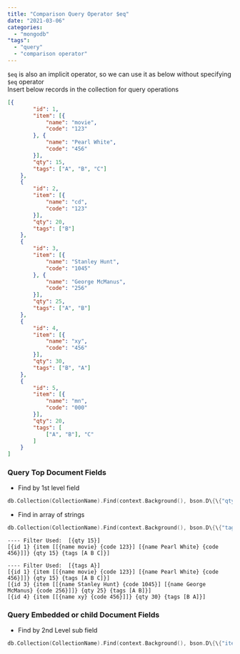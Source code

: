 ```yaml
---
title: "Comparison Query Operator $eq"
date: "2021-03-06"
categories: 
  - "mongodb"
"tags":
  - "query"
  - "comparison operator"
---
```


`$eq` is also an implicit operator, so we can use it as below without specifying `$eq` operator  
Insert below records in the collection for query operations
```json
[{
		"id": 1,
		"item": [{
			"name": "movie",
			"code": "123"
		}, {
			"name": "Pearl White",
			"code": "456"
		}],
		"qty": 15,
		"tags": ["A", "B", "C"]
	},
	{
		"id": 2,
		"item": [{
			"name": "cd",
			"code": "123"
		}],
		"qty": 20,
		"tags": ["B"]
	},
	{
		"id": 3,
		"item": [{
			"name": "Stanley Hunt",
			"code": "1045"
		}, {
			"name": "George McManus",
			"code": "256"
		}],
		"qty": 25,
		"tags": ["A", "B"]
	},
	{
		"id": 4,
		"item": [{
			"name": "xy",
			"code": "456"
		}],
		"qty": 30,
		"tags": ["B", "A"]
	},
	{
		"id": 5,
		"item": [{
			"name": "mn",
			"code": "000"
		}],
		"qty": 20,
		"tags": [
			["A", "B"], "C"
		]
	}
]
```

### Query Top Document Fields

- Find by 1st level field
```go
db.Collection(CollectionName).Find(context.Background(), bson.D\{\{"qty", 15\}\})
```

- Find in array of strings
```go
db.Collection(CollectionName).Find(context.Background(), bson.D\{\{"tags", "A"\}\})
```
```text
---- Filter Used:  [{qty 15}]
[{id 1} {item [[{name movie} {code 123}] [{name Pearl White} {code 456}]]} {qty 15} {tags [A B C]}]
```
```text
---- Filter Used:  [{tags A}]
[{id 1} {item [[{name movie} {code 123}] [{name Pearl White} {code 456}]]} {qty 15} {tags [A B C]}]
[{id 3} {item [[{name Stanley Hunt} {code 1045}] [{name George McManus} {code 256}]]} {qty 25} {tags [A B]}]
[{id 4} {item [[{name xy} {code 456}]]} {qty 30} {tags [B A]}]
```

### Query Embedded or child Document Fields

- Find by 2nd Level sub field
```go
db.Collection(CollectionName).Find(context.Background(), bson.D\{\{"item.name", "cd"\}\})
```